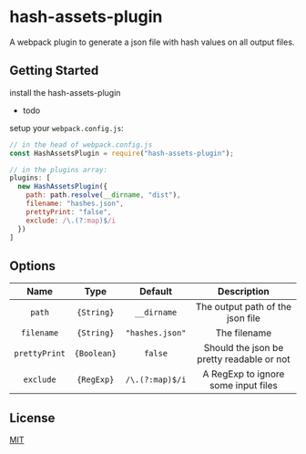 # hash-assets-plugin

A webpack plugin to generate a json file with hash values on all output files.

## Getting Started

install the hash-assets-plugin
- todo

setup your `webpack.config.js`:
```js
// in the head of webpack.config.js
const HashAssetsPlugin = require("hash-assets-plugin");

// in the plugins array:
plugins: [
  new HashAssetsPlugin({
    path: path.resolve(__dirname, "dist"),
    filename: "hashes.json",
    prettyPrint: "false",
    exclude: /\.(?:map)$/i
  })
]
```

## Options

| Name          | Type        | Default         | Description                               |
| :-----------: | :---------: | :-------------: | :---------------------------------------: |
| `path`        | `{String}`  | `__dirname`     | The output path of the json file          |
| `filename`    | `{String}`  | `"hashes.json"` | The filename                              |
| `prettyPrint` | `{Boolean}` | `false`         | Should the json be pretty readable or not |
| `exclude`     | `{RegExp}`  | `/\.(?:map)$/i` | A RegExp to ignore some input files       |

## License

[MIT](./LICENSE)
